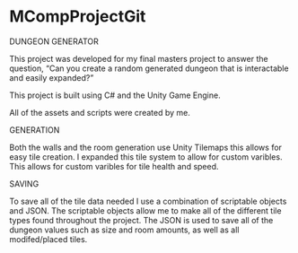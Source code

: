 # MCompProjectGit
DUNGEON GENERATOR

This project was developed for my final masters project to answer the question,  “Can you create a random generated dungeon that is 
interactable and easily expanded?”

This project is built using C# and the Unity Game Engine.

All of the assets and scripts were created by me.

GENERATION

Both the walls and the room generation use Unity Tilemaps this allows for easy tile creation. I expanded this tile system to allow for custom varibles. This allows for custom varibles for tile health and speed.

SAVING

To save all of the tile data needed I use a combination of scriptable objects and JSON. The scriptable objects allow me to make all of the different tile types found throughout the project. The JSON is used to save all of the dungeon values such as size and room amounts, as well as all modifed/placed tiles.
